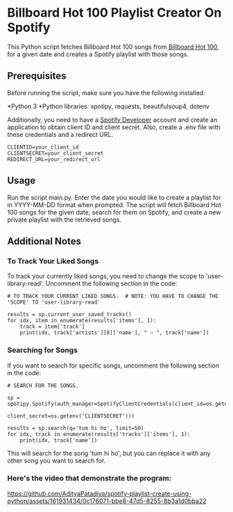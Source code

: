 # Billboard Hot 100 Playlist Creator On Spotify
This Python script fetches Billboard Hot 100 songs from [Billboard Hot 100](https://www.billboard.com/charts/hot-100/), for a given date and creates a Spotify playlist with those songs.

## Prerequisites
Before running the script, make sure you have the following installed:

*Python 3
*Python libraries: spotipy, requests, beautifulsoup4, dotenv

Additionally, you need to have a [Spotify Developer](https://developer.spotify.com/) account and create an application to obtain client ID and client secret. Also, create a .env file with these credentials and a redirect URL.
```
CLIENTID=your_client_id
CLIENTSECRET=your_client_secret
REDIRECT_URL=your_redirect_url
```
## Usage
Run the script main.py.
Enter the date you would like to create a playlist for in YYYY-MM-DD format when prompted.
The script will fetch Billboard Hot 100 songs for the given date, search for them on Spotify, and create a new private playlist with the retrieved songs.

## Additional Notes
### To Track Your Liked Songs
To track your currently liked songs, you need to change the scope to 'user-library-read'. Uncomment the following section in the code:
```
# TO TRACK YOUR CURRENT LIKED SONGS.  # NOTE: YOU HAVE TO CHANGE THE 'SCOPE' TO 'user-library-read'

results = sp.current_user_saved_tracks()
for idx, item in enumerate(results['items'], 1):
    track = item['track']
    print(idx, track['artists'][0]['name'], " – ", track['name'])
```
### Searching for Songs
If you want to search for specific songs, uncomment the following section in the code:
```
# SEARCH FOR THE SONGS.

sp = spotipy.Spotify(auth_manager=SpotifyClientCredentials(client_id=os.getenv('CLIENTID'),
                                                           client_secret=os.getenv('CLIENTSECRET')))

results = sp.search(q='tum hi ho', limit=50)
for idx, track in enumerate(results['tracks']['items'], 1):
    print(idx, track['name'])
```
This will search for the song 'tum hi ho', but you can replace it with any other song you want to search for.

### Here's the video that demonstrate the program:
https://github.com/AdityaPatadiya/spotify-playlist-create-using-python/assets/161931434/0c176071-bbe8-47d5-8255-8b3a1d0bba22




